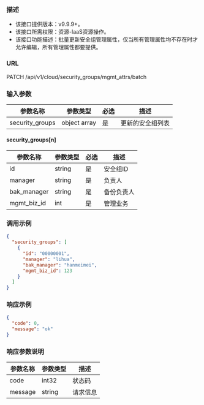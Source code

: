 ### 描述

- 该接口提供版本：v9.9.9+。
- 该接口所需权限：资源-IaaS资源操作。
- 该接口功能描述：批量更新安全组管理属性，仅当所有管理属性均不存在时才允许编辑，所有管理属性都要提供。

### URL

PATCH /api/v1/cloud/security_groups/mgmt_attrs/batch

### 输入参数

| 参数名称            | 参数类型         | 必选 | 描述       |
|-----------------|--------------|----|----------|
| security_groups | object array | 是  | 更新的安全组列表 |

#### security_groups[n]

| 参数名称        | 参数类型   | 必选 | 描述    |
|-------------|--------|----|-------|
| id          | string | 是  | 安全组ID |
| manager     | string | 是  | 负责人   |
| bak_manager | string | 是  | 备份负责人 |
| mgmt_biz_id | int    | 是  | 管理业务  |

### 调用示例

```json
{
  "security_groups": [
    {
      "id": "00000001",
      "manager": "lihua",
      "bak_manager": "hanmeimei",
      "mgmt_biz_id": 123
    }
  ]
}
```

### 响应示例

```json
{
  "code": 0,
  "message": "ok"
}
```

### 响应参数说明

| 参数名称    | 参数类型   | 描述   |
|---------|--------|------|
| code    | int32  | 状态码  |
| message | string | 请求信息 |
